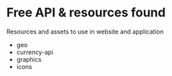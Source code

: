 # Free API & resources found
Resources and assets to use in website and application

- geo
- currency-api
- graphics
- icons


